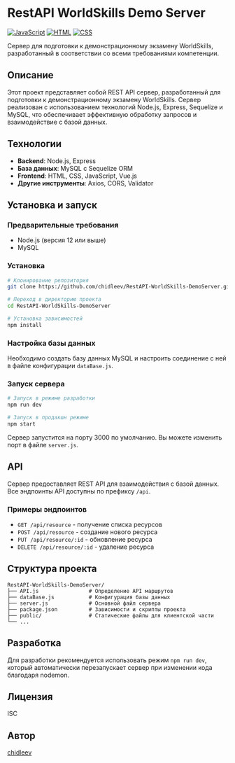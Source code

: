 # RestAPI WorldSkills Demo Server

[![JavaScript](https://img.shields.io/badge/JavaScript-55.3%25-yellow)](https://github.com/chidleev/RestAPI-WorldSkills-DemoServer)
[![HTML](https://img.shields.io/badge/HTML-40.2%25-orange)](https://github.com/chidleev/RestAPI-WorldSkills-DemoServer)
[![CSS](https://img.shields.io/badge/CSS-4.3%25-blue)](https://github.com/chidleev/RestAPI-WorldSkills-DemoServer)

Сервер для подготовки к демонстрационному экзамену WorldSkills, разработанный в соответствии со всеми требованиями компетенции.

## Описание

Этот проект представляет собой REST API сервер, разработанный для подготовки к демонстрационному экзамену WorldSkills. Сервер реализован с использованием технологий Node.js, Express, Sequelize и MySQL, что обеспечивает эффективную обработку запросов и взаимодействие с базой данных.

## Технологии

- **Backend**: Node.js, Express
- **База данных**: MySQL с Sequelize ORM
- **Frontend**: HTML, CSS, JavaScript, Vue.js
- **Другие инструменты**: Axios, CORS, Validator

## Установка и запуск

### Предварительные требования

- Node.js (версия 12 или выше)
- MySQL

### Установка

```bash
# Клонирование репозитория
git clone https://github.com/chidleev/RestAPI-WorldSkills-DemoServer.git

# Переход в директорию проекта
cd RestAPI-WorldSkills-DemoServer

# Установка зависимостей
npm install
```

### Настройка базы данных

Необходимо создать базу данных MySQL и настроить соединение с ней в файле конфигурации `dataBase.js`.

### Запуск сервера

```bash
# Запуск в режиме разработки
npm run dev

# Запуск в продакшн режиме
npm start
```

Сервер запустится на порту 3000 по умолчанию. Вы можете изменить порт в файле `server.js`.

## API

Сервер предоставляет REST API для взаимодействия с базой данных. Все эндпоинты API доступны по префиксу `/api`.

### Примеры эндпоинтов

- `GET /api/resource` - получение списка ресурсов
- `POST /api/resource` - создание нового ресурса
- `PUT /api/resource/:id` - обновление ресурса
- `DELETE /api/resource/:id` - удаление ресурса

## Структура проекта

```
RestAPI-WorldSkills-DemoServer/
├── API.js                # Определение API маршрутов
├── dataBase.js           # Конфигурация базы данных
├── server.js             # Основной файл сервера
├── package.json          # Зависимости и скрипты проекта
├── public/               # Статические файлы для клиентской части
└── ...
```

## Разработка

Для разработки рекомендуется использовать режим `npm run dev`, который автоматически перезапускает сервер при изменении кода благодаря nodemon.

## Лицензия

ISC

## Автор

[chidleev](https://github.com/chidleev)
